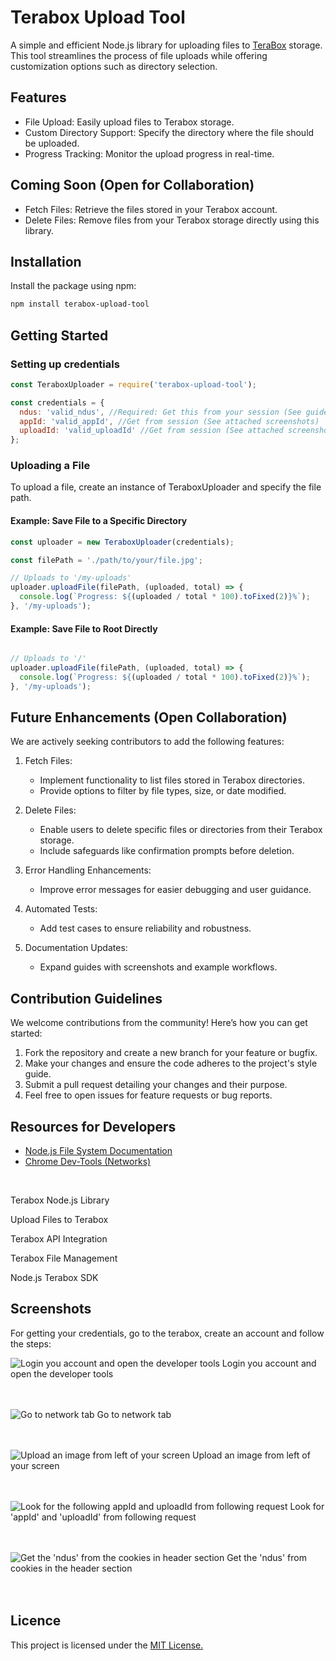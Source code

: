# Terabox Upload Tool

A simple and efficient Node.js library for uploading files to [TeraBox](https://www.terabox.com/wap) storage. This tool streamlines the process of file uploads while offering customization options such as directory selection.

## Features

* File Upload: Easily upload files to Terabox storage.
* Custom Directory Support: Specify the directory where the file should be uploaded.
* Progress Tracking: Monitor the upload progress in real-time.


## Coming Soon (Open for Collaboration)

* Fetch Files: Retrieve the files stored in your Terabox account.
* Delete Files: Remove files from your Terabox storage directly using this library.



## Installation

Install the package using npm:

```bash
npm install terabox-upload-tool

```

## Getting Started

### Setting up credentials

```javascript
const TeraboxUploader = require('terabox-upload-tool');

const credentials = {
  ndus: 'valid_ndus', //Required: Get this from your session (See guide below)
  appId: 'valid_appId', //Get from session (See attached screenshots)
  uploadId: 'valid_uploadId' //Get from session (See attached screenshots)
};

```
### Uploading a File
To upload a file, create an instance of TeraboxUploader and specify the file path.

#### Example: Save File to a Specific Directory

```javascript
const uploader = new TeraboxUploader(credentials);

const filePath = './path/to/your/file.jpg';

// Uploads to '/my-uploads'
uploader.uploadFile(filePath, (uploaded, total) => {
  console.log(`Progress: ${(uploaded / total * 100).toFixed(2)}%`);
}, '/my-uploads'); 
```

#### Example: Save File to Root Directly

```javascript

// Uploads to '/' 
uploader.uploadFile(filePath, (uploaded, total) => {
  console.log(`Progress: ${(uploaded / total * 100).toFixed(2)}%`);
}, '/my-uploads'); 
```

## Future Enhancements (Open Collaboration)
We are actively seeking contributors to add the following features:

1. Fetch Files:
    * Implement functionality to list files stored in Terabox directories.
    * Provide options to filter by file types, size, or date modified.

2. Delete Files:
    * Enable users to delete specific files or directories from their Terabox storage.
    * Include safeguards like confirmation prompts before deletion.

3. Error Handling Enhancements:
    * Improve error messages for easier debugging and user guidance.

4. Automated Tests:
    * Add test cases to ensure reliability and robustness.

5. Documentation Updates:

    * Expand guides with screenshots and example workflows.

## Contribution Guidelines

We welcome contributions from the community! Here’s how you can get started:

1. Fork the repository and create a new branch for your feature or bugfix.
2. Make your changes and ensure the code adheres to the project's style guide.
3. Submit a pull request detailing your changes and their purpose.
4. Feel free to open issues for feature requests or bug reports.

## Resources for Developers
* [Node.js File System Documentation](https://nodejs.org/api/fs.html)
* [Chrome Dev-Tools (Networks)](https://developer.chrome.com/docs/devtools/network)


<br>

Terabox Node.js Library

Upload Files to Terabox

Terabox API Integration

Terabox File Management

Node.js Terabox SDK

## Screenshots

For getting your credentials, go to the terabox, create an account and follow the steps:

![Login you account and open the developer tools](https://res.cloudinary.com/djjq0ds7o/image/upload/v1736944135/Screenshot_2025-01-15_164342_lqev64.png)
Login you account and open the developer tools
<br>
<br>
<br>

![Go to network tab](https://res.cloudinary.com/djjq0ds7o/image/upload/v1736944135/Screenshot_2025-01-15_164430_clhj2j.png)
Go to network tab
<br>
<br>
<br>

![Upload an image from left of your screen](https://res.cloudinary.com/djjq0ds7o/image/upload/v1736944135/Screenshot_2025-01-15_164628_hutnsg.png)
Upload an image from left of your screen
<br>
<br>
<br>

![Look for the following appId and uploadId from following request ](https://res.cloudinary.com/djjq0ds7o/image/upload/v1736945073/Screenshot_2025-01-15_164845_1_fxuvj9.png)
Look for 'appId' and 'uploadId' from following request
<br>
<br>
<br>

![Get the 'ndus' from the cookies in header section](https://res.cloudinary.com/djjq0ds7o/image/upload/v1736945222/Screenshot_2025-01-15_181119_zvnbt5.png)
Get the 'ndus' from cookies in the header section
<br>
<br>
<br>




## Licence

This project is licensed under the [MIT License.]() 




